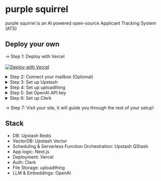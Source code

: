 # purple squirrel
purple squirrel is an AI powered open-source Applicant Tracking System (ATS)

## Deploy your own
→ Step 1: Deploy with Vercel<br/><br/>
[![Deploy with Vercel](https://vercel.com/button)](https://vercel.com/new/clone?repository-url=https%3A%2F%2Fgithub.com%2Fyunusemreozdemir%2Fpurple-squirrel&env=UPSTASH_REDIS_REST_URL,UPSTASH_REDIS_REST_TOKEN,UPSTASH_VECTOR_REST_URL,UPSTASH_VECTOR_REST_TOKEN,QSTASH_URL,QSTASH_TOKEN,IMAP_USERNAME,IMAP_PASSWORD,IMAP_HOST,IMAP_PORT,UPLOADTHING_SECRET,UPLOADTHING_APP_ID,NEXT_PUBLIC_CLERK_PUBLISHABLE_KEY,CLERK_SECRET_KEY,NEXT_PUBLIC_CLERK_SIGN_IN_URL,NEXT_PUBLIC_CLERK_SIGN_UP_URL,OPENAI_API_KEY,BASIC_AUTH_PASSWORD)

<details>
<summary>Step 2: Connect your mailbox (Optional)</summary>

</details>
<details>
<summary>Step 3: Set up Upstash</summary>

</details>
<details>
<summary>Step 4: Set up uploadthing</summary>

</details>
<details>
<summary>Step 5: Set OpenAI API key</summary>

</details>
<details>
<summary>Step 6: Set up Clerk</summary>

</details>

→ Step 7: Visit your site, it will guide you through the rest of your setup!

## Stack
- DB: Upstash Redis
- VectorDB: Upstash Vector
- Scheduling & Serverless Function Orchestration: Upstash QStash
- App logic: Next.js
- Deployment: Vercel
- Auth: Clerk
- File Storage: uploadthing
- LLM & Embeddings: OpenAI
